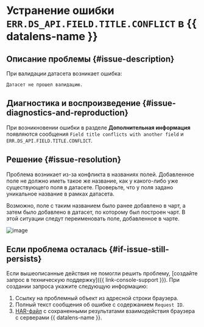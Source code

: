 # Устранение ошибки `ERR.DS_API.FIELD.TITLE.CONFLICT` в {{ datalens-name }}


## Описание проблемы {#issue-description}

При валидации датасета возникает ошибка:
```
Датасет не прошел валидацию.
```

## Диагностика и воспроизведение {#issue-diagnostics-and-reproduction}

При возникновении ошибки в разделе **Дополнительная информация** появляются сообщения `Field title conflicts with another field` и `ERR.DS_API.FIELD.TITLE.CONFLICT`.

## Решение {#issue-resolution}

Проблема возникает из-за конфликта в названиях полей. Добавленное поле не должно иметь такое же название, как у какого-либо уже существующего поля в датасете. Проверьте, что у поля задано уникальное название в рамках датасета.

Возможно, поле с таким названием было ранее добавлено в чарт, а затем было добавлено в датасет, по которому был построен чарт. В этой ситуации следут переименовать поле, добавленное в чарте.

![image](../../../_assets/troubleshooting/datalens/duplicate-chart-fields-example.png)

## Если проблема осталась {#if-issue-still-persists}

Если вышеописанные действия не помогли решить проблему, [создайте запрос в техническую поддержку]({{ link-console-support }}). При создании запроса укажите следующую информацию:

1. Ссылку на проблемный объект из адресной строки браузера.
1. Полный текст сообщения об ошибке с содержанием `Request ID`.
1. [HAR-файл](../../../support/create-har.md) с сохраненными результатами взаимодействия браузера с серверами {{ datalens-name }}.